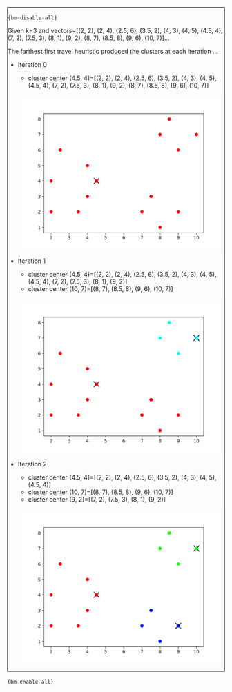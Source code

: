 <div style="border:1px solid black;">

`{bm-disable-all}`

Given k=3 and vectors=[(2, 2), (2, 4), (2.5, 6), (3.5, 2), (4, 3), (4, 5), (4.5, 4), (7, 2), (7.5, 3), (8, 1), (9, 2), (8, 7), (8.5, 8), (9, 6), (10, 7)]...

The farthest first travel heuristic produced the clusters at each iteration ...

 * Iteration 0

    * cluster center (4.5, 4)=[(2, 2), (2, 4), (2.5, 6), (3.5, 2), (4, 3), (4, 5), (4.5, 4), (7, 2), (7.5, 3), (8, 1), (9, 2), (8, 7), (8.5, 8), (9, 6), (10, 7)]

   ![k-centers 2D plot](ch8_64225efbb7ef216a535963f807dfb6bd_plot0.svg)

 * Iteration 1

    * cluster center (4.5, 4)=[(2, 2), (2, 4), (2.5, 6), (3.5, 2), (4, 3), (4, 5), (4.5, 4), (7, 2), (7.5, 3), (8, 1), (9, 2)]
    * cluster center (10, 7)=[(8, 7), (8.5, 8), (9, 6), (10, 7)]

   ![k-centers 2D plot](ch8_64225efbb7ef216a535963f807dfb6bd_plot1.svg)

 * Iteration 2

    * cluster center (4.5, 4)=[(2, 2), (2, 4), (2.5, 6), (3.5, 2), (4, 3), (4, 5), (4.5, 4)]
    * cluster center (10, 7)=[(8, 7), (8.5, 8), (9, 6), (10, 7)]
    * cluster center (9, 2)=[(7, 2), (7.5, 3), (8, 1), (9, 2)]

   ![k-centers 2D plot](ch8_64225efbb7ef216a535963f807dfb6bd_plot2.svg)

</div>

`{bm-enable-all}`

